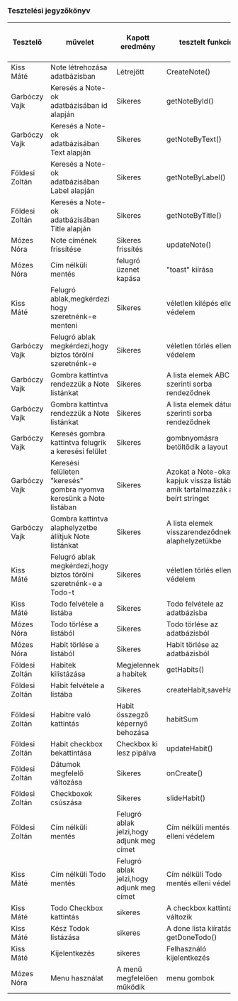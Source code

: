 ### Tesztelési jegyzőkönyv


| Tesztelő  | művelet | Kapott eredmény | tesztelt funkció | A teszt a várt eredményt produkálta? |
| ----------------- | ------------- | ------------- | ------------- | ------------- |
| Kiss Máté |  Note létrehozása adatbázisban | Létrejött | CreateNote() | igen |
| Garbóczy Vajk |  Keresés a Note-ok adatbázisában id alapján | Sikeres | getNoteById() | igen |
| Garbóczy Vajk |  Keresés a Note-ok adatbázisában Text alapján | Sikeres | getNoteByText() | igen |
| Földesi Zoltán |  Keresés a Note-ok adatbázisában Label alapján | Sikeres | getNoteByLabel() | igen |
| Földesi Zoltán |  Keresés a Note-ok adatbázisában Title alapján | Sikeres | getNoteByTitle() | igen |
| Mózes Nóra | Note címének frissítése | Sikeres frissítés | updateNote() | igen |  
| Mózes Nóra | Cím nélküli mentés | felugró üzenet kapása | "toast" kiírása | igen |
| Kiss Máté |Felugró ablak,megkérdezi hogy szeretnénk-e menteni | Sikeres | véletlen kilépés elleni védelem | igen |
| Garbóczy Vajk |Felugró ablak megkérdezi,hogy biztos törölni szeretnénk-e| Sikeres | véletlen törlés elleni védelem| igen |
| Garbóczy Vajk |Gombra kattintva rendezzük a Note listánkat| Sikeres | A lista elemek ABC szerinti sorba rendeződnek| igen |
| Garbóczy Vajk |Gombra kattintva rendezzük a Note listánkat| Sikeres | A lista elemek dátum szerinti sorba rendeződnek| igen |
| Garbóczy Vajk |Keresés gombra kattintva felugrik a keresési felület| Sikeres | gombnyomásra betöltődik a layout| igen |
| Garbóczy Vajk |Keresési felületen "keresés" gombra nyomva keresünk a Note listában| Sikeres | Azokat a Note-okat kapjuk vissza listában amik tartalmazzák a beírt stringet| igen |
| Garbóczy Vajk |Gombra kattintva alaphelyzetbe állítjuk Note listánkat| Sikeres | A lista elemek visszarendeződnek alaphelyzetükbe| igen |
| Kiss Máté |Felugró ablak megkérdezi,hogy biztos törölni szeretnénk-e a Todo-t| Sikeres | véletlen törlés elleni védelem  | igen |
| Kiss Máté |Todo felvétele a listába | Sikeres | Todo felvétele az adatbázisba  | igen |
| Mózes Nóra | Todo törlése a listából | Sikeres | Todo törlése az adatbázisból | igen |
| Mózes Nóra | Habit törlése a listából | Sikeres | Habit törlése az adatbázisból | igen |
| Földesi Zoltán |  Habitek kilistázása| Megjelennek a habitek  |getHabits()  | igen |
| Földesi Zoltán |  Habit felvétele a listába | Sikeres |createHabit,saveHabit()  | igen |
| Földesi Zoltán |  Habitre való kattintás | Habit összegző képernyő behozása | habitSum | igen |
| Földesi Zoltán |  Habit checkbox bekattintása | Checkbox ki lesz pipálva |updateHabit()  | igen |
| Földesi Zoltán | Dátumok megfelelő változása | Sikeres |onCreate()  | igen |
| Földesi Zoltán | Checkboxok csúszása | Sikeres | slideHabit()  | igen |
| Földesi Zoltán |  Cím nélküli mentés | Felugró ablak jelzi,hogy adjunk meg címet | Cím nélküli mentés elleni védelem  | igen |
| Kiss Máté |  Cím nélküli Todo mentés | Felugró ablak jelzi,hogy adjunk meg címet | Cím nélküli Todo mentés elleni védelem  | igen |
| Kiss Máté |  Todo Checkbox kattintás | sikeres|  A checkbox kattintásra változik | igen |
| Kiss Máté |  Kész Todok listázása | sikeres|  A done lista kiíratása, getDoneTodo()  | igen |
| Kiss Máté |  Kijelentkezés | sikeres|  Felhasználó kijelentkezés | igen |
| Mózes Nóra | Menu használat | A menü megfelelően működik | menu gombok | igen |
